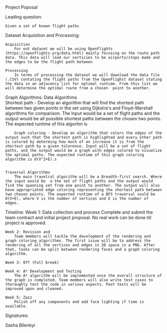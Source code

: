 Project Poposal

Leading question:

    Given a set of known flight paths

Dataset Acquisition and Processing:

    Acquisition
        For out dataset we will be using OpenFlights (https://openflights.org/data.html) mainly focusing on the route path data. This data will lead our verticies to be airports/stops made and the edges to be the flight path between 

    Processing
        In terms of processing the dataset we will download the data file (.CSV) contating the flight paths from the OpenFlighst dataset stoting the data in an adjacency list for optimal runtime. From this list we will determine the optimal route from a chosen  point to another.

Graph Algorithms:
    Data Algorithms           
        Shortest path - Develop an algorithm that will find the shortest path between two given points in the set using Dijkstra's and Floyd–Warshall algorithms for comparison. The Input would be a set of flight paths and the output would be all possible shortest paths between the chosen two points. The expected runtime of this algoritm is
        
        Graph coloring - Develop an algorithm that colors the edges of the output such that the shortest path is highlighted and every other path is colored by determing how much of an increase it is from the shortest path by a given tolerence. Input will be a set of flight paths, and the output would be a graph with edges colored to visualize the optimal paths. The expected runtime of this graph coloring algorithm is O(V^2+E).s


    Traversal Algorithms
        The main travelral algorithm will be a Breadth-first search. Where the input would be  a the set of flight paths and the output would find the spanning set from one point to another. The output will also have appropriated edge coloring representing the shortest path between two chosen points. The expected runtime of a BFS traversal sould be O(V+E), where V is the number of vertices and E is the number of edges.



Timeline:
    Week 1: Data collection and process
        Complete and submit the team contract and initial project proposal. No real work can be done till project is approved.
 
    Week 2: Revision and 
       	Team members will tackle the development of the rendering and graph coloring algorithms. The first issue will be to address the rendering of all the vertices and edges in 2D space in a PNG. After that, tasks can be split between rendering faces and a graph coloring algorithm.
 
    Week 3: Off (Fall break)
 
    Week 4: A* Development and Testing
       	The A* algorithm will be implemented once the overall structure of the graph is completed. Team members will also write test cases to thoroughly test the code in various aspects. Past tests will be improved upon and cleaned.
 
    Week 5: Zazz
       	Polish off any components and add face lighting if time is available.


Signatures:

Sasha Bilenkyi
